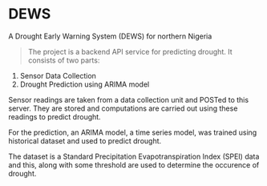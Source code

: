 # DEWS
A Drought Early Warning System (DEWS) for northern Nigeria

> The project is a backend API service for predicting drought.
> It consists of two parts:

1. Sensor Data Collection
2. Drought Prediction using ARIMA model

Sensor readings are taken from a data collection unit and POSTed to this server. They are stored and computations are carried out using these readings to predict drought.

For the prediction, an ARIMA model, a time series model, was trained using historical dataset and used to predict drought.

The dataset is a Standard Precipitation Evapotranspiration Index (SPEI) data and this, along with some threshold are used to determine the occurence of drought.
